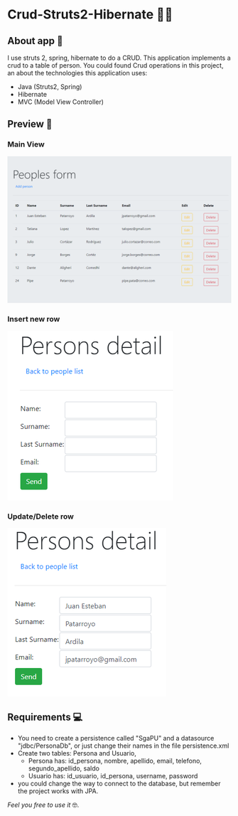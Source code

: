 # Crud-Struts2-Hibernate 👨‍💻

## About app 🎯

I use struts 2, spring, hibernate to do a CRUD. This application implements a crud to a table of person. You could found Crud operations in this project, an about the technologies this application uses:
- Java (Struts2, Spring)
- Hibernate
- MVC (Model View Controller)

## Preview 📸

### Main View
![Main View](https://github.com/JuanPatarroyo/Crud-Struts2-Hibernate/blob/main/img/Preview_1.png?raw=true)
### Insert new row
![Main View](https://github.com/JuanPatarroyo/Crud-Struts2-Hibernate/blob/main/img/Preview_2.png?raw=true)
### Update/Delete row
![Main View](https://github.com/JuanPatarroyo/Crud-Struts2-Hibernate/blob/main/img/Preview_3.png?raw=true)

## Requirements 💻

- You need to create a persistence called "SgaPU" and a datasource "jdbc/PersonaDb", or just change their names in the file persistence.xml
- Create two tables: Persona and Usuario,
  - Persona has: id_persona, nombre, apellido, email, telefono, segundo_apellido, saldo
  - Usuario has: id_usuario, id_persona, username, password
- you could change the way to connect to the database, but remember the project works with JPA.

*Feel you free to use it* 🤓.
